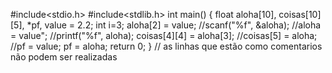 #include<stdio.h>
#include<stdlib.h>
int main() {
   float aloha[10], coisas[10][5], *pf, value = 2.2;
    int i=3;
    aloha[2] = value;
    //scanf("%f", &aloha);
    //aloha = value";
    //printf("%f", aloha);
    coisas[4][4] = aloha[3];
    //coisas[5] = aloha;
    //pf = value;
    pf = aloha;
return 0;
}
// as linhas que estão como comentarios não podem ser realizadas
